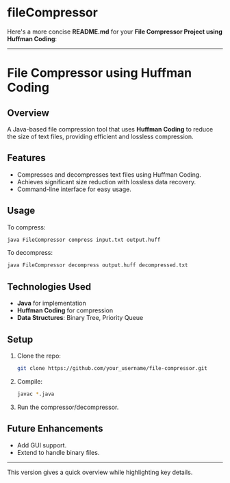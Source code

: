 # fileCompressor
Here's a more concise **README.md** for your **File Compressor Project using Huffman Coding**:

---

# **File Compressor using Huffman Coding**

## **Overview**
A Java-based file compression tool that uses **Huffman Coding** to reduce the size of text files, providing efficient and lossless compression.

## **Features**
- Compresses and decompresses text files using Huffman Coding.
- Achieves significant size reduction with lossless data recovery.
- Command-line interface for easy usage.

## **Usage**
To compress:
```bash
java FileCompressor compress input.txt output.huff
```
To decompress:
```bash
java FileCompressor decompress output.huff decompressed.txt
```

## **Technologies Used**
- **Java** for implementation
- **Huffman Coding** for compression
- **Data Structures**: Binary Tree, Priority Queue

## **Setup**
1. Clone the repo: 
   ```bash
   git clone https://github.com/your_username/file-compressor.git
   ```
2. Compile:
   ```bash
   javac *.java
   ```
3. Run the compressor/decompressor.

## **Future Enhancements**
- Add GUI support.
- Extend to handle binary files.

---

This version gives a quick overview while highlighting key details.
